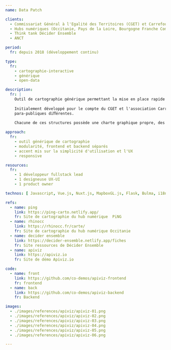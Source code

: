 ```yaml
---
name: Data Patch

clients: 
  - Commissariat Général à l'Egalité des Territoires (CGET) et Carrefour des innovations sociales
  - Hubs numériques (Occitanie, Pays de la Loire, Bourgogne Franche Comté)
  - Think tank Décider Ensemble 
  - ANCT

period: 
  fr: depuis 2018 (développement continu)

type:
  fr:
    - cartographie-interactive 
    - générique 
    - open-data

description:
  fr: |
    Outil de cartographie générique permettant la mise en place rapide de sites complets de valorisation de données : cartographie, ﬁches détaillées, ﬁltres, liste de ﬁches, pages statiques, export csv des données...
    
    Initialement développé pour le compte du CGET et l'association Carrefour des Innovations sociales, Apiviz sert aujourd'hui d'outil de cartographie interactive pour 6 structures 
    para-publiques diﬀérentes. 
    
    Chacune de ces structures possède une charte graphique propre, des données structurées diﬀéremment, et des contenus textes spéciﬁques. 

approach:
  fr: 
    - outil générique de cartographie
    - modularité, frontend et backend séparés
    - accent mis sur la simplicité d'utilisation et l'UX 
    - responsive

resources:
  fr: 
    - 1 développeur fullstack lead 
    - 1 designeuse UX-UI
    - 1 product owner

technos: [ Javascript, Vue.js, Nuxt.js, MapboxGL.js, Flask, Bulma, i18n ]

refs:
  - name: ping
    link: https://ping-carto.netlify.app/
    fr: Site de cartographie du hub numérique  PiNG 
  - name: rhinocc
    link: https://rhinocc.fr/carte/
    fr: Site de cartographie du hub numérique Occitanie 
  - name: decider ensemble
    link: https://decider-ensemble.netlify.app/fiches
    fr: Site ressources de Décider Ensemble
  - name: apiviz
    link: https://apiviz.io
    fr: Site de démo Apiviz.io

code:
  - name: front
    link: https://github.com/co-demos/apiviz-frontend
    fr: frontend
  - name: back
    link: https://github.com/co-demos/apiviz-backend
    fr: Backend

images:
  - ./images/references/apiviz/apiviz-01.png
  - ./images/references/apiviz/apiviz-02.png
  - ./images/references/apiviz/apiviz-03.png
  - ./images/references/apiviz/apiviz-04.png
  - ./images/references/apiviz/apiviz-05.png
  - ./images/references/apiviz/apiviz-06.png

---
```

